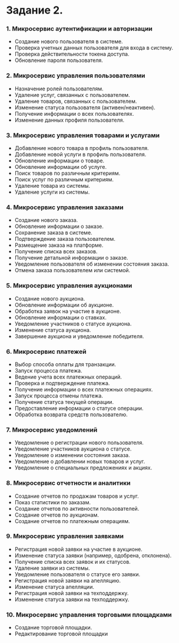 # Задание 2.
### 1. Микросервис аутентификации и авторизации

* Создание нового пользователя в системе.
* Проверка учетных данных пользователя для входа в систему.
* Проверка действительности токена доступа.
* Обновление пароля пользователя.

### 2. Микросервис управления пользователями
* Назначение ролей пользователям.
* Удаление услуг, связанных с пользователем.
* Удаление товаров, связанных с пользователем.
* Изменение статуса пользователя (активен/неактивен).
* Получение информации о всех пользователях.
* Изменение данных профиля пользователя.

### 3. Микросервис управления товарами и услугами 
* Добавление нового товара в профиль пользователя.
* Добавление новой услуги в профиль пользователя.
* Обновление информации о товаре.
* Обновление информации об услуге.
* Поиск товаров по различным критериям.
* Поиск услуг по различным критериям.
* Удаление товара из системы.
* Удаление услуги из системы.

### 4. Микросервис управления заказами
* Создание нового заказа.
* Обновление информации о заказе.
* Сохранение заказа в системе.
* Подтверждение заказа пользователем.
* Размещение заказа на платформе.
* Получение списка всех заказов.
* Получение детальной информации о заказе.
* Уведомление пользователя об изменении состояния заказа.
* Отмена заказа пользователем или системой.

### 5. Микросервис управления аукционами
* Создание нового аукциона.
* Обновление информации об аукционе.
* Обработка заявок на участие в аукционе.
* Обновление информации о ставках.
* Уведомление участников о статусе аукциона.
* Изменение статуса аукциона.
* Завершение аукциона и уведомление победителя.

### 6. Микросервис платежей 
* Выбор способа оплаты для транзакции.
* Запуск процесса платежа.
* Ведение учета всех платежных операций.
* Проверка и подтверждение платежа.
* Получение информации о всех платежных операциях.
* Запуск процесса отмены платежа.
* Получение статуса текущей операции.
* Предоставление информации о статусе операции.
* Обработка возврата средств пользователю.

### 7. Микросервис уведомлений 
* Уведомление о регистрации нового пользователя.
* Уведомление участников аукциона о статусе.
* Уведомление о изменении состояния заказа.
* Уведомление о добавлении новых товаров и услуг.
* Уведомление о специальных предложениях и акциях.

### 8. Микросервис отчетности и аналитики
* Создание отчетов по продажам товаров и услуг.
* Показ статистики по заказам.
* Создание отчетов по активности пользователей.
* Создание отчетов по аукционам.
* Создание отчетов по платежным операциям.

### 9. Микросервис управления заявками
* Регистрация новой заявки на участие в аукционе.
* Изменение статуса заявки (например, одобрена, отклонена).
* Получение списка всех заявок и их статусов.
* Удаление заявки из системы.
* Уведомление пользователя о статусе его заявки.
* Регистрация новой заявки на апелляцию.
* Изменение статуса апелляции.
* Регистрация новой заявки на техподдержку.
* Изменение статуса заявки на техподдержку.

### 10. Микросервис управления торговыми площадками
* Создание торговой площадки.
* Редактирование торговой площадки
